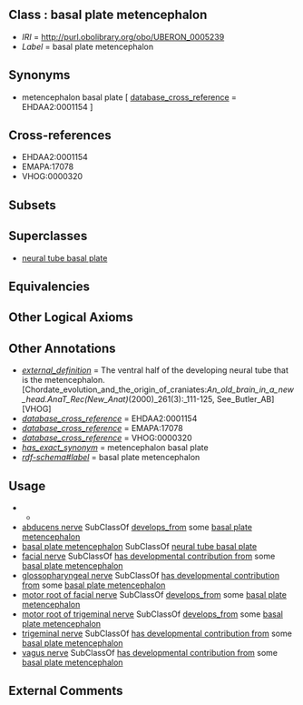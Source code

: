 
## Class : basal plate metencephalon

 * *IRI* = http://purl.obolibrary.org/obo/UBERON_0005239
 * *Label* = basal plate metencephalon

## Synonyms

 * metencephalon basal plate [ [database_cross_reference](../../ef/oboInOwl#hasDbXref.md) = EHDAA2:0001154 ]

## Cross-references

 * EHDAA2:0001154
 * EMAPA:17078
 * VHOG:0000320

## Subsets


## Superclasses

 * [neural tube basal plate](../../UBERON/64/UBERON_0004064.md)

## Equivalencies


## Other Logical Axioms


## Other Annotations

 * *[external_definition](../../UBPROP/01/UBPROP_0000001.md)* = The ventral half of the developing neural tube that is the metencephalon. [Chordate_evolution_and_the_origin_of_craniates:_An_old_brain_in_a_new_head._AnaT_Rec_(New_Anat)_(2000)_261(3):_111-125, See_Butler_AB][VHOG]
 * *[database_cross_reference](../../ef/oboInOwl#hasDbXref.md)* = EHDAA2:0001154
 * *[database_cross_reference](../../ef/oboInOwl#hasDbXref.md)* = EMAPA:17078
 * *[database_cross_reference](../../ef/oboInOwl#hasDbXref.md)* = VHOG:0000320
 * *[has_exact_synonym](../../ym/oboInOwl#hasExactSynonym.md)* = metencephalon basal plate
 * *[rdf-schema#label](../../el/rdf-schema#label.md)* = basal plate metencephalon

## Usage

 * -
 * [abducens nerve](../../UBERON/46/UBERON_0001646.md) SubClassOf [develops_from](../../RO/02/RO_0002202.md) some [basal plate metencephalon](../../UBERON/39/UBERON_0005239.md)
 * [basal plate metencephalon](../../UBERON/39/UBERON_0005239.md) SubClassOf [neural tube basal plate](../../UBERON/64/UBERON_0004064.md)
 * [facial nerve](../../UBERON/47/UBERON_0001647.md) SubClassOf [has developmental contribution from](../../RO/54/RO_0002254.md) some [basal plate metencephalon](../../UBERON/39/UBERON_0005239.md)
 * [glossopharyngeal nerve](../../UBERON/49/UBERON_0001649.md) SubClassOf [has developmental contribution from](../../RO/54/RO_0002254.md) some [basal plate metencephalon](../../UBERON/39/UBERON_0005239.md)
 * [motor root of facial nerve](../../UBERON/87/UBERON_0010287.md) SubClassOf [develops_from](../../RO/02/RO_0002202.md) some [basal plate metencephalon](../../UBERON/39/UBERON_0005239.md)
 * [motor root of trigeminal nerve](../../UBERON/96/UBERON_0002796.md) SubClassOf [develops_from](../../RO/02/RO_0002202.md) some [basal plate metencephalon](../../UBERON/39/UBERON_0005239.md)
 * [trigeminal nerve](../../UBERON/45/UBERON_0001645.md) SubClassOf [has developmental contribution from](../../RO/54/RO_0002254.md) some [basal plate metencephalon](../../UBERON/39/UBERON_0005239.md)
 * [vagus nerve](../../UBERON/59/UBERON_0001759.md) SubClassOf [has developmental contribution from](../../RO/54/RO_0002254.md) some [basal plate metencephalon](../../UBERON/39/UBERON_0005239.md)

## External Comments


